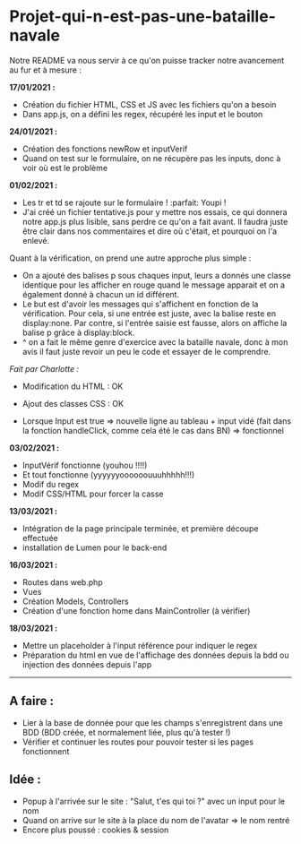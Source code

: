 # Projet-qui-n-est-pas-une-bataille-navale

Notre README va nous servir à ce qu'on puisse tracker notre avancement au fur et à mesure :

**17/01/2021 :**

- Création du fichier HTML, CSS et JS avec les fichiers qu'on a besoin
- Dans app.js, on a défini les regex, récupéré les input et le bouton

**24/01/2021 :**

- Création des fonctions newRow et inputVerif
- Quand on test sur le formulaire, on ne récupère pas les inputs, donc à voir où est le problème

**01/02/2021 :**

- Les tr et td se rajoute sur le formulaire ! :parfait: Youpi !
- J'ai créé un fichier tentative.js pour y mettre nos essais, ce qui donnera notre app.js plus lisible, sans perdre ce qu'on a fait avant. Il faudra juste être clair dans nos commentaires et dire où c'était, et pourquoi on l'a enlevé.
  
Quant à la vérification, on prend une autre approche plus simple :

- On a ajouté des balises p sous chaques input, leurs a donnés une classe identique pour les afficher en rouge quand le message apparait et on a également donné à chacun un id différent.
- Le but est d'avoir les messages qui s'affichent en fonction de la vérification. Pour cela, si une entrée est juste, avec la balise reste en display:none. Par contre, si l'entrée saisie est fausse, alors on affiche la balise p grâce à display:block.
- ^ on a fait le même genre d'exercice avec la bataille navale, donc à mon avis il faut juste revoir un peu le code et essayer de le comprendre.

*Fait par Charlotte :*

- Modification du HTML : OK
  
- Ajout des classes CSS : OK
  
- Lorsque Input est true => nouvelle ligne au tableau +  input vidé (fait dans la fonction handleClick, comme cela été le cas dans BN) => fonctionnel

**03/02/2021 :**

- InputVérif fonctionne (youhou !!!!)
- Et tout fonctionne (yyyyyyoooooouuuhhhhh!!!)
- Modif du regex
- Modif CSS/HTML pour forcer la casse

**13/03/2021 :**

- Intégration de la page principale terminée, et première découpe effectuée
- installation de Lumen pour le back-end

**16/03/2021 :**

- Routes dans web.php
- Vues
- Création Models, Controllers
- Création d'une fonction home dans MainController (à vérifier)

**18/03/2021 :**

- Mettre un placeholder à l'input référence pour indiquer le regex
- Préparation du html en vue de l'affichage des données depuis la bdd ou injection des données depuis l'app

-----

## A faire :

- Lier à la base de donnée pour que les champs s'enregistrent dans une BDD (BDD créée, et normalement liée, plus qu'à tester !)
- Vérifier et continuer les routes pour pouvoir tester si les pages fonctionnent

## Idée :

- Popup à l'arrivée sur le site : "Salut, t'es qui toi ?" avec un input pour le nom
- Quand on arrive sur le site à la place du nom de l'avatar => le nom rentré
- Encore plus poussé : cookies & session
